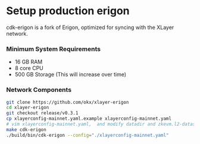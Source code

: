 # Setup production erigon
cdk-erigon is a fork of Erigon, optimized for syncing with the XLayer network.

### Minimum System Requirements
- 16 GB RAM
- 8 core CPU
- 500 GB Storage (This will increase over time) 

### Network Components
``` bash
git clone https://github.com/okx/xlayer-erigon 
cd xlayer-erigon
git checkout release/v0.3.1
cp xlayerconfig-mainnet.yaml.example xlayerconfig-mainnet.yaml
# vim xlayerconfig-mainnet.yaml,  and modify datadir and zkevm.l2-datastreamer-url
make cdk-erigon
./build/bin/cdk-erigon --config="./xlayerconfig-mainnet.yaml"
```